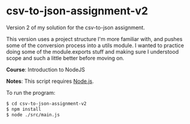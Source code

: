 # csv-to-json-assignment-v2
Version 2 of my solution for the csv-to-json assignment.

This version uses a project structure I'm more familiar with, and pushes some
of the conversion process into a utils module.  I wanted to practice doing
some of the module.exports stuff and making sure I understood scope and such
a little better before moving on.

<b>Course</b>: Introduction to NodeJS

<b>Notes</b>:
This script requires [Node.js](https://nodejs.org/).

To run the program:
```sh
$ cd csv-to-json-assignment-v2
$ npm install
$ node ./src/main.js
```
